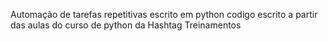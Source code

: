 Automação de tarefas repetitivas escrito em python
codigo escrito a partir das aulas do curso de python da Hashtag Treinamentos
